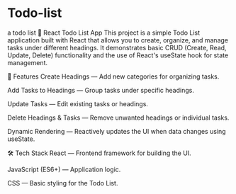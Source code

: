 # Todo-list
a todo list
📝 React Todo List App
This project is a simple Todo List application built with React that allows you to create, organize, and manage tasks under different headings. It demonstrates basic CRUD (Create, Read, Update, Delete) functionality and the use of React's useState hook for state management.

📌 Features
Create Headings — Add new categories for organizing tasks.

Add Tasks to Headings — Group tasks under specific headings.

Update Tasks — Edit existing tasks or headings.

Delete Headings & Tasks — Remove unwanted headings or individual tasks.

Dynamic Rendering — Reactively updates the UI when data changes using useState.

🛠️ Tech Stack
React — Frontend framework for building the UI.

JavaScript (ES6+) — Application logic.

CSS — Basic styling for the Todo List.

